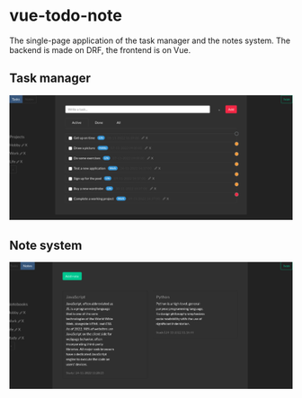 # vue-todo-note
The single-page application of the task manager and the notes system. The backend is made on DRF, the frontend is on Vue.

## Task manager
<img width="800px" src="https://github.com/ivbuchin/vue-todo-note/blob/master/task-manager.png">

## Note system
<img width="800px" src="https://github.com/ivbuchin/vue-todo-note/blob/master/note-system.png">
